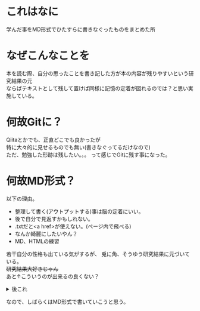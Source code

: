 # これはなに
学んだ事をMD形式でひたすらに書きなぐったものをまとめた所

# なぜこんなことを
本を読む際、自分の思ったことを書き記した方が本の内容が残りやすいという研究結果の元  
ならばテキストとして残して置けば同様に記憶の定着が図れるのでは？と思い実施している。

# 何故Gitに？
Qiitaとかでも、正直どこでも良かったが  
特に大々的に見せるものでも無い(書きなぐってるだけなので)  
ただ、勉強した形跡は残したい。。。
って感じでGitに残す事になった。

# 何故MD形式？
以下の理由。  
- 整理して書く(アウトプットする)事は脳の定着にいい。
- 後で自分で見返すかもしれない。   
- .txtだと\<a href>が使えない。(ページ内で飛べる)  
- なんか綺麗にしたいやん？  
- MD、HTMLの練習  

若干自分の性格も出ている気がするが、
兎に角、そうゆう研究結果に元づいている。  
~~研究結果大好きじゃん~~  
あと↑こういうのが出来るの良くない？  

<details><summary>後これ</summary>
<div>

この折り畳みが出来るか否かで見やすさとか、   
書きたいけど、別に見せるような事じゃないし、幅取っちゃうし  
みたいな葛藤が消える。  

</div>
</details>

なので、しばらくはMD形式で書いていこうと思う。
